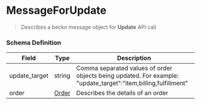 MessageForUpdate
=======

>Describes a beckn message object for **Update** API call

### Schema Definition


|**Field**|**Type**|**Description**|
|---------|--------|---------------|
|update_target| string | Comma separated values of order objects being updated. For example: "update_target":"item,billing,fulfillment"
|order| [Order](/Core/Latest/02_Schemas/order)  | Describes the details of an order